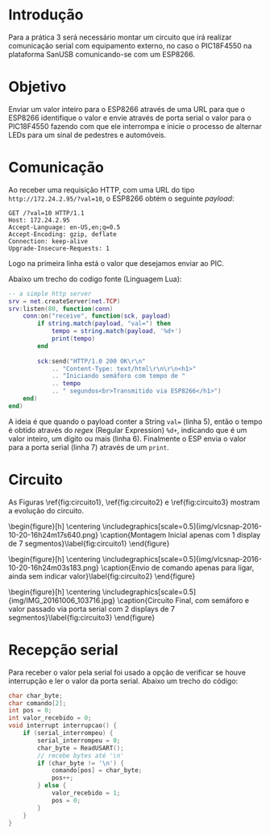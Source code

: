 # Introdução

Para a prática 3 será necessário montar um circuito que irá realizar
comunicação serial com equipamento externo, no caso o PIC18F4550 na
plataforma SanUSB comunicando-se com um ESP8266.

# Objetivo

Enviar um valor inteiro para o ESP8266 através de uma URL
para que o ESP8266 identifique o valor e envie através de porta
serial o valor para o PIC18F4550 fazendo com que ele interrompa e
inicie o processo de alternar LEDs para um sinal de pedestres e automóveis.

# Comunicação

Ao receber uma requisição HTTP, com uma URL do tipo `http://172.24.2.95/?val=10`,
o ESP8266 obtém o seguinte _payload_:

~~~
GET /?val=10 HTTP/1.1
Host: 172.24.2.95
Accept-Language: en-US,en;q=0.5
Accept-Encoding: gzip, deflate
Connection: keep-alive
Upgrade-Insecure-Requests: 1
~~~

Logo na primeira linha está o valor que desejamos enviar ao PIC.

Abaixo um trecho do codigo fonte (Linguagem Lua):

~~~lua
-- a simple http server
srv = net.createServer(net.TCP)
srv:listen(80, function(conn)
    conn:on("receive", function(sck, payload)
        if string.match(payload, "val=") then
            tempo = string.match(payload, '%d+')
            print(tempo)
        end
        
        sck:send("HTTP/1.0 200 OK\r\n"
        	.. "Content-Type: text/html\r\n\r\n<h1>"
        	.. "Iniciando semáforo com tempo de "
            .. tempo
            .. " segundos<br>Transmitido via ESP8266</h1>")
    end)
end)
~~~

A ideia é que quando o payload conter a String `val=` (linha 5), então
o tempo é obtido através do _regex_ (Regular Expression) `%d+`, indicando
que é um valor inteiro, um dígito ou mais (linha 6). Finalmente o ESP envia o valor
para a porta serial (linha 7) através de um `print`.

# Circuito

As Figuras \ref{fig:circuito1}, \ref{fig:circuito2} e \ref{fig:circuito3} mostram a evolução
do circuito.

\begin{figure}[h]
	\centering
	\includegraphics[scale=0.5]{img/vlcsnap-2016-10-20-16h24m17s640.png}
	\caption{Montagem Inicial apenas com 1 display de 7 segmentos}\label{fig:circuito1}
\end{figure}

\begin{figure}[h]
	\centering
	\includegraphics[scale=0.5]{img/vlcsnap-2016-10-20-16h24m03s183.png}
	\caption{Envio de comando apenas para ligar, ainda sem indicar valor}\label{fig:circuito2}
\end{figure}

\begin{figure}[h]
	\centering
	\includegraphics[scale=0.5]{img/IMG_20161006_103716.jpg}
	\caption{Circuito Final, com semáforo e valor passado via porta serial com 2 displays de 7 segmentos}\label{fig:circuito3}
\end{figure}

# Recepção serial

Para receber o valor pela serial foi usado a opção de verificar se houve
interrupção e ler o valor da porta serial. Abaixo um trecho do código:

~~~c
char char_byte;
char comando[2];
int pos = 0;
int valor_recebido = 0;
void interrupt interrupcao() {
    if (serial_interrompeu) {
        serial_interrompeu = 0;
        char_byte = ReadUSART();
        // recebe bytes até '\n'
        if (char_byte != '\n') {
            comando[pos] = char_byte;
            pos++;
        } else {
            valor_recebido = 1;
            pos = 0;
        }
    }
}
~~~